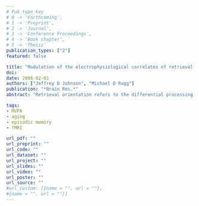```yaml
---
# Pub_type key
# 0 -> 'Forthcoming',
# 1 -> 'Preprint',
# 2 -> 'Journal',
# 3 -> 'Conference Proceedings',
# 4 -> 'Book chapter',
# 5 -> 'Thesis'
publication_types: ["2"]
featured: false

title: "Modulation of the electrophysiological correlates of retrieval cue processing by the specificity of task demands"
doi: 
date: 2006-02-01
authors: ["Jeffrey D Johnson", "Michael D Rugg"]
publication: "*Brain Res.*"
abstract: "Retrieval orientation refers to the differential processing of retrieval cues according to the type of information sought from memory (e.g., words vs. pictures). In the present study, event-related potentials (ERPs) were employed to investigate whether the neural correlates of differential retrieval orientations are sensitive to the specificity of the retrieval demands of the test task. In separate study-test phases, subjects encoded lists of intermixed words and pictures, and then undertook one of two retrieval tests, in both of which the retrieval cues were exclusively words. In the recognition test, subjects performed 'old/new' discriminations on the test items, and old items corresponded to only one class of studied material (words or pictures). In the exclusion test, old items corresponded to both classes of study material, and subjects were required to respond 'old' only to test items corresponding to a designated class of material. Thus, demands for retrieval specificity were greater in the exclusion test than during recognition. ERPs elicited by correctly classified new items in the two types of test were contrasted according to whether words or pictures were the sought-for material. Material-dependent ERP effects were evident in both tests, but the effects onset earlier and offset later in the exclusion test. The findings suggest that differential processing of retrieval cues, and hence the adoption of differential retrieval orientations, varies according to the specificity of the retrieval goal."

tags: 
- MVPA
- aging
- episodic memory
- fMRI

url_pdf: ""
url_preprint: ""
url_code: ""
url_dataset: ""
url_project: ""
url_slides: ""
url_video: ""
url_poster: ""
url_source: ""
#url_custom: [{name = "", url = ""},
#{name = "", url = ""}]
---
```


